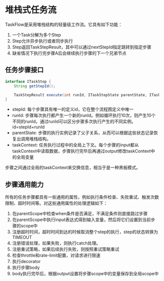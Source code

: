 # 堆栈式任务流

TaskFlow是采用堆栈结构的轻量级工作流。它具有如下功能：

1. 一个Task分解为多个Step
2. Step允许异步执行或者同步执行
3. Step返回TaskStepResult，其中可以通过nextStepId指定跳转到指定步骤
4. 缺省情况下执行完步骤A后会继续执行步骤的下一个兄弟节点

## 任务步骤接口

````java 
interface ITaskStep {
    String getStepId();

    TaskStepResult execute(int runId, ITaskStepState parentState, ITaskContext taskContext);
} 
````

* stepId: 每个步骤具有唯一的定义id，它在整个流程图定义中唯一
* runId: 步骤每次执行都产生一个新的runId。例如循环执行10次，则产生10个不同的runId，通过runId可以区分步骤多次执行产生的不同实例。id=stepId+runId
* parentState: 步骤的执行实例记录了父子关系，从而可以根据这些状态记录恢复出调用堆栈结构。
* taskContext: 任务执行过程中的全局上下文。每个步骤的input都从taskContext中读取数据，步骤执行完毕后再通过output修改taskContext中的全局变量

步骤之间通过全局的taskContext来交换信息，相当于是一种黑板模式。

## 步骤通用能力

所有的任务步骤都具有一些通用的属性，例如执行条件检查、失败重试、触发次数限制、超时时间等。对这些通用属性的处理逻辑如下：

1. 在parentScope中检查when条件是否满足，不满足条件则直接跳过步骤
2. 在parentScope中执行input表达式得到输入变量，然后将它们设置到当前步骤的scope中
3. 注册超时时间，超时时间到达的时候取消整个step的执行，step的状态转换为TIMEOUT
4. 注册错误处理，如果失败，则执行catch处理。
5. 注册重试策略，如果后续执行失败，则按照重试策略重试
6. 检查throttle和rate-limit配置，对请求进行限速
7. 执行decorator
8. 执行步骤body
9. body执行完毕后，根据output设置将步骤scope中的变量保存到全局scope中